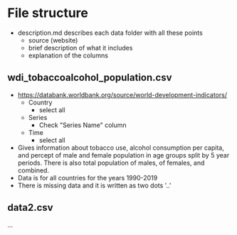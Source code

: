 # File structure
- description.md describes each data folder with all these points
  - source (website)
  - brief description of what it includes
  - explanation of the columns
  
## wdi_tobaccoalcohol_population.csv
- https://databank.worldbank.org/source/world-development-indicators/
  - Country
    - select all
  - Series
    - Check "Series Name" column
  - Time
    - select all
- Gives information about tobacco use, alcohol consumption per capita, and percept of male and female population in age groups split by 5 year periods. There is also total population of males, of females, and combined.
- Data is for all countries for the years 1990-2019
- There is missing data and it is written as two dots '..'

## data2.csv
...